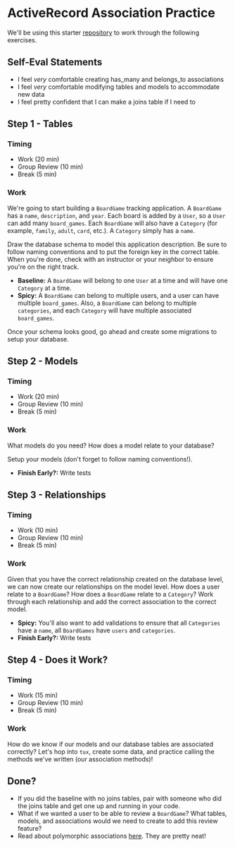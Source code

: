 # ActiveRecord Association Practice

We'll be using this starter [repository](https://github.com/turingschool-examples/sinatra-active-record-skeleton) to work through the following exercises.

## Self-Eval Statements

*   I feel _very_ comfortable creating has_many and belongs_to associations
*   I feel _very_ comfortable modifying tables and models to accommodate new data
*   I feel pretty confident that I can make a joins table if I need to

## Step 1 - Tables

### Timing

*   Work (20 min)
*   Group Review (10 min)
*   Break (5 min)

### Work

We're going to start building a `BoardGame` tracking application. A `BoardGame` has a `name`, `description`, and `year`. Each board is added by a `User`, so a `User` can add many `board_games`. Each `BoardGame` will also have a `Category` (for example, `family`, `adult`, `card`, etc.). A `Category` simply has a `name`.

Draw the database schema to model this application description. Be sure to follow naming conventions and to put the foreign key in the correct table. When you're done, check with an instructor or your neighbor to ensure you're on the right track.

*   **Baseline:** A `BoardGame` will belong to one `User` at a time and will have one `Category` at a time.
*   **Spicy:** A `BoardGame` can belong to multiple users, and a user can have multiple `board_games`. Also, a `BoardGame` can belong to multiple `categories`, and each `Category` will have multiple associated `board_games`.

Once your schema looks good, go ahead and create some migrations to setup your database.

## Step 2 - Models

### Timing

*   Work (20 min)
*   Group Review (10 min)
*   Break (5 min)

### Work

What models do you need? How does a model relate to your database?

Setup your models (don't forget to follow naming conventions!).

*   **Finish Early?:** Write tests

## Step 3 - Relationships

### Timing

*   Work (10 min)
*   Group Review (10 min)
*   Break (5 min)

### Work

Given that you have the correct relationship created on the database level, we can now create our relationships on the model level. How does a user relate to a `BoardGame`? How does a `BoardGame` relate to a `Category`? Work through each relationship and add the correct association to the correct model.

*   **Spicy:** You'll also want to add validations to ensure that all `Categories` have a `name`, all `BoardGames` have `users` and `categories`.
*   **Finish Early?:** Write tests

## Step 4 - Does it Work?

### Timing

*   Work (15 min)
*   Group Review (10 min)
*   Break (5 min)

### Work

How do we know if our models and our database tables are associated correctly? Let's hop into `tux`, create some data, and practice calling the methods we've written (our association methods)!

## Done?

*   If you did the baseline with no joins tables, pair with someone who did the joins table and get one up and running in your code.
*   What if we wanted a user to be able to review a `BoardGame`? What tables, models, and associations would we need to create to add this review feature?
*   Read about polymorphic associations [here](http://guides.rubyonrails.org/association_basics.html#polymorphic-associations). They are pretty neat!
